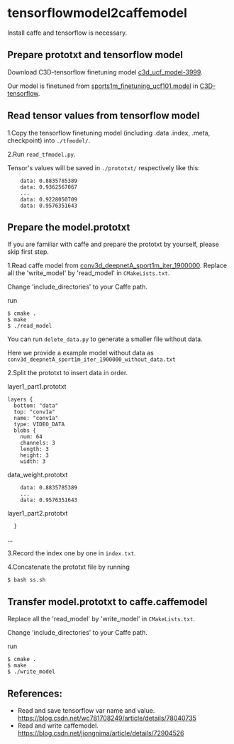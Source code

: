 # tensorflowmodel2caffemodel

Install caffe and tensorflow is necessary.

## Prepare prototxt and tensorflow model
Download C3D-tensorflow finetuning model [c3d_ucf_model-3999](https://www.dropbox.com/sh/zxytvmis1o6ps3b/AACcAJRV6fO-Ol2UTOUVCwHZa?dl=0).

Our model is finetuned from [sports1m_finetuning_ucf101.model](https://www.dropbox.com/sh/8wcjrcadx4r31ux/AAAkz3dQ706pPO8ZavrztRCca?dl=0) in [C3D-tensorflow](https://github.com/hx173149/C3D-tensorflow).


## Read tensor values from tensorflow model
1.Copy the tensorflow finetuning model (including .data .index, .meta, checkpoint) into `./tfmodel/`.

2.Run `read_tfmodel.py`.

Tensor's values will be saved in `./prototxt/` respectively like this:
```
    data: 0.8835785389
    data: 0.9362567067
    ...
    data: 0.9228050709
    data: 0.9576351643
```

## Prepare the model.prototxt
If you are familiar with caffe and prepare the prototxt by yourself, please skip first step.

1.Read caffe model from [conv3d_deepnetA_sport1m_iter_1900000](https://www.dropbox.com/s/mihrgqarchxd643/conv3d_deepnetA_sport1m_iter_1900000?dl=0).
Replace all the 'write_model' by 'read_model' in `CMakeLists.txt`.

Change 'include_directories' to your Caffe path.

run
```
$ cmake .
$ make
$ ./read_model
```
You can run `delete_data.py` to generate a smaller file without data.

Here we provide a example model without data as `conv3d_deepnetA_sport1m_iter_1900000_without_data.txt`

2.Split the prototxt to insert data in order.

layer1_part1.prototxt
```
layers {
  bottom: "data"
  top: "conv1a"
  name: "conv1a"
  type: VIDEO_DATA
  blobs {
    num: 64
    channels: 3
    length: 3
    height: 3
    width: 3
```
data_weight.prototxt

```
    data: 0.8835785389
    ...
    data: 0.9576351643
```
layer1_part2.prototxt
```
  }
```
...

3.Record the index one by one in `index.txt`.

4.Concatenate the prototxt file by running

```
$ bash ss.sh
```

## Transfer model.prototxt to caffe.caffemodel
Replace all the 'read_model' by 'write_model' in `CMakeLists.txt`.

Change 'include_directories' to your Caffe path.

run
```
$ cmake .
$ make
$ ./write_model
```


## References:
- Read and save tensorflow var name and value. https://blog.csdn.net/wc781708249/article/details/78040735
- Read and write caffemodel. https://blog.csdn.net/jiongnima/article/details/72904526